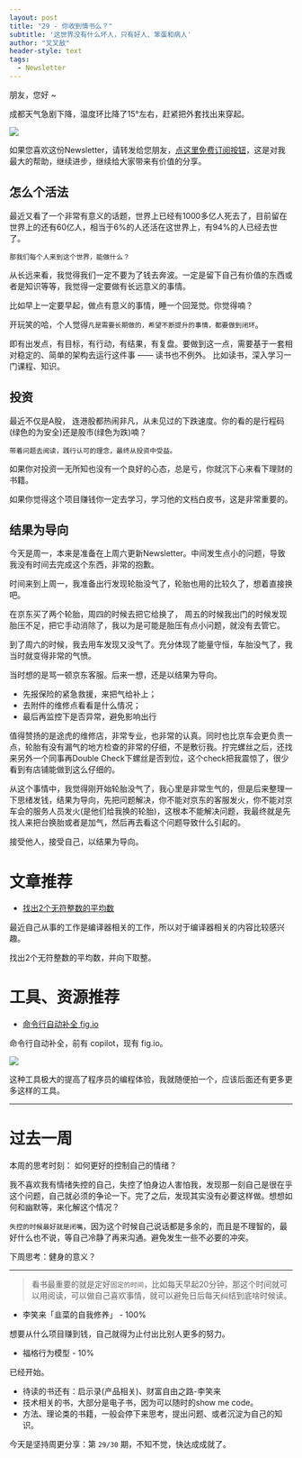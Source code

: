 ```yaml
---
layout: post
title: "29 - 你收到情书么？"
subtitle: '这世界没有什么坏人，只有好人、笨蛋和病人'
author: "叉叉敌"
header-style: text
tags:
  - Newsletter
---
```


朋友，您好 ~

成都天气急剧下降，温度环比降了15°左右，赶紧把外套找出来穿起。

![](https://gitee.com/chasays/mdPic/raw/master/uPic/20220321230636.png)

如果您喜欢这份Newsletter，请转发给您朋友，[点这里免费订阅按钮](https://chasays.zhubai.love/)，这是对我最大的帮助，继续进步，继续给大家带来有价值的分享。


## 怎么个活法

最近又看了一个非常有意义的话题，世界上已经有1000多亿人死去了，目前留在世界上的还有60亿人，相当于6%的人还活在这世界上，有94%的人已经去世了。

`那我们每个人来到这个世界，能做什么？`

从长远来看，我觉得我们一定不要为了钱去奔波。一定是留下自己有价值的东西或者是知识等等，我觉得一定要做有长远意义的事情。

比如早上一定要早起，做点有意义的事情，睡一个回笼觉。你觉得喃？


开玩笑的哈，个人觉得`凡是需要长期做的，希望不断提升的事情，都要做到闭环`。

即有出发点，有目标，有行动，有结果，有复盘。要做到这一点，需要基于一套相对稳定的、简单的架构去运行这件事 —— 读书也不例外。 比如读书，深入学习一门课程、知识。

## 投资

最近不仅是A股， 连港股都热闹非凡，从未见过的下跌速度。你的看的是行程码(绿色的为安全)还是股市(绿色为跌)喃？

`带着问题去阅读，践行认可的理念，最终从投资中受益。`

如果你对投资一无所知也没有一个良好的心态，总是亏，你就沉下心来看下理财的书籍。

如果你觉得这个项目赚钱你一定去学习，学习他的文档白皮书，这是非常重要的。

## 结果为导向

今天是周一，本来是准备在上周六更新Newsletter。中间发生点小的问题，导致我没有时间去完成这个东西，非常的抱歉。


时间来到上周一，我准备出行发现轮胎没气了，轮胎也用的比较久了，想着直接换吧。

在京东买了两个轮胎，周四的时候去把它给换了， 周五的时候我出门的时候发现胎压不足，把它手动消除了，我以为是可能是胎压有点小问题，就没有去管它。

到了周六的时候，我去用车发现又没气了。充分体现了能量守恒，车胎没气了，我当时就变得非常的气愤。

当时想的是骂一顿京东客服。后来一想，还是以结果为导向。

- 先报保险的紧急救援，来把气给补上；
- 去附件的维修点看看是什么情况；
- 最后再监控下是否异常，避免影响出行

值得赞扬的是途虎的维修店，非常专业，也非常的认真。同时也比京车会更负责一点，轮胎有没有漏气的地方检查的非常的仔细，不是敷衍我。拧完螺丝之后，还找来另外一个同事再Double Check下螺丝是否到位，这个check把我震惊了，很少看到有店铺能做到这么仔细的。

从这个事情中，我觉得刚开始轮胎没气了，我心里是非常生气的，但是后来整理一下思绪发钱，结果为导向，先把问题解决，你不能对京东的客服发火，你不能对京车会的服务人员发火(是他们给我换的轮胎)，这根本不能解决问题，我最终就是先找人来把台换胎或者是加气，然后再去看这个问题导致什么引起的。

接受他人，接受自己，以结果为导向。






# 文章推荐


- [找出2个无符整数的平均数](https://devblogs.microsoft.com/oldnewthing/20220207-00/?p=106223)

最近自己从事的工作是编译器相关的工作，所以对于编译器相关的内容比较感兴趣。

找出2个无符整数的平均数，并向下取整。


# 工具、资源推荐


- [命令行自动补全 fig.io](https://github.com/withfig/autocomplete)

命令行自动补全，前有 copilot，现有 fig.io。

![](https://gitee.com/chasays/mdPic/raw/master/uPic/20220321230752.png)

这种工具极大的提高了程序员的编程体验，我就随便拍一个，应该后面还有更多更多这样的工具。

---

# 过去一周

本周的思考时刻： 如何更好的控制自己的情绪？


我不喜欢我有情绪失控的自己，失控了怕身边人害怕我，发现那一刻自己是很在乎这个问题，自己就必须的争论一下。完了之后，发现其实没有必要这样做。想想如何和幽默等，来化解这个情况？

`失控的时候最好就是闭嘴`，因为这个时候自己说话都是多余的，而且是不理智的，最好什么也不说，等自己冷静了再来沟通。避免发生一些不必要的冲突。

下周思考：健身的意义？


---

> 看书最重要的就是定好`固定的时间`，比如每天早起20分钟，那这个时间就可以用阅读，可以做自己喜欢事情，就可以避免日后每天纠结到底啥时候读。

- 李笑来「韭菜的自我修养」 - 100%


想要从什么项目赚到钱，自己就得为止付出比别人更多的努力。


- 福格行为模型 - 10%

已经开始。

- 待读的书还有：启示录(产品相关)、财富自由之路-李笑来
- 技术相关的书，大部分是电子书，因为可以随时的show me code。
- 方法、理论类的书籍，一般会停下来思考，提出问题、或者沉淀为自己的知识。


今天是坚持周更分享：第 `29/30` 期，不知不觉，快达成成就了。

